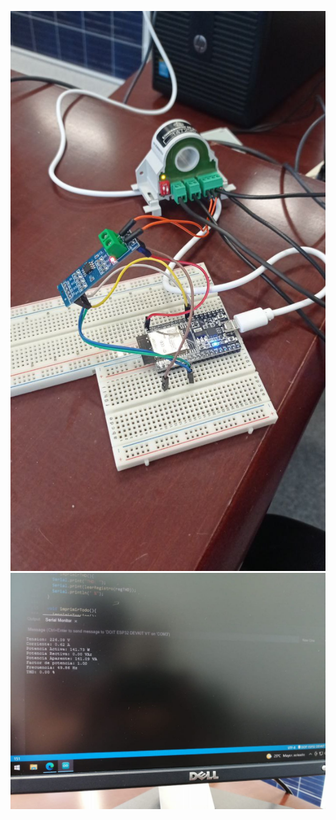 ![alt text](https://github.com/MakerGarage/Proyectos-Publicos/blob/main/ESP32/CarloGavazzi/photo1624383267.jpeg)
![alt text](https://github.com/MakerGarage/Proyectos-Publicos/blob/main/ESP32/CarloGavazzi/photo1624383268.jpeg)
